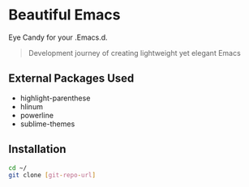 Beautiful Emacs
=========

Eye Candy for your .Emacs.d.

> Development journey of creating lightweight yet elegant Emacs

External Packages Used
------
  - highlight-parenthese
  - hlinum
  - powerline
  - sublime-themes

Installation
----
```sh
cd ~/
git clone [git-repo-url]
```
